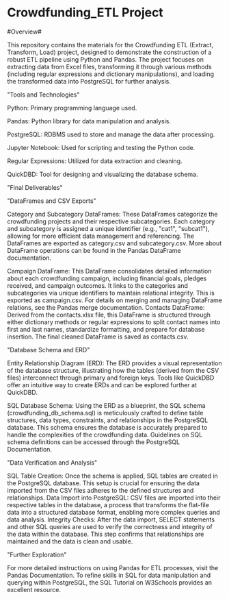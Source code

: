 # Crowdfunding_ETL Project

#Overview#

This repository contains the materials for the Crowdfunding ETL (Extract, Transform, Load) project, designed to demonstrate the construction of a robust ETL pipeline using Python and Pandas. The project focuses on extracting data from Excel files, transforming it through various methods (including regular expressions and dictionary manipulations), and loading the transformed data into PostgreSQL for further analysis.

"Tools and Technologies"

Python: Primary programming language used.

Pandas: Python library for data manipulation and analysis.

PostgreSQL: RDBMS used to store and manage the data after processing.

Jupyter Notebook: Used for scripting and testing the Python code.

Regular Expressions: Utilized for data extraction and cleaning.

QuickDBD: Tool for designing and visualizing the database schema.

"Final Deliverables"

"DataFrames and CSV Exports"

Category and Subcategory DataFrames: These DataFrames categorize the crowdfunding projects and their respective subcategories. Each category and subcategory is assigned a unique identifier (e.g., "cat1", "subcat1"), allowing for more efficient data management and referencing. The DataFrames are exported as category.csv and subcategory.csv. More about DataFrame operations can be found in the Pandas DataFrame documentation.

Campaign DataFrame: This DataFrame consolidates detailed information about each crowdfunding campaign, including financial goals, pledges received, and campaign outcomes. It links to the categories and subcategories via unique identifiers to maintain relational integrity. This is exported as campaign.csv. For details on merging and managing DataFrame relations, see the Pandas merge documentation.
Contacts DataFrame: Derived from the contacts.xlsx file, this DataFrame is structured through either dictionary methods or regular expressions to split contact names into first and last names, standardize formatting, and prepare for database insertion. The final cleaned DataFrame is saved as contacts.csv.

"Database Schema and ERD"

Entity Relationship Diagram (ERD): The ERD provides a visual representation of the database structure, illustrating how the tables (derived from the CSV files) interconnect through primary and foreign keys. Tools like QuickDBD offer an intuitive way to create ERDs and can be explored further at QuickDBD.

SQL Database Schema: Using the ERD as a blueprint, the SQL schema (crowdfunding_db_schema.sql) is meticulously crafted to define table structures, data types, constraints, and relationships in the PostgreSQL database. This schema ensures the database is accurately prepared to handle the complexities of the crowdfunding data. Guidelines on SQL schema definitions can be accessed through the PostgreSQL Documentation.

"Data Verification and Analysis"

SQL Table Creation: Once the schema is applied, SQL tables are created in the PostgreSQL database. This setup is crucial for ensuring the data imported from the CSV files adheres to the defined structures and relationships.
Data Import into PostgreSQL: CSV files are imported into their respective tables in the database, a process that transforms the flat-file data into a structured database format, enabling more complex queries and data analysis.
Integrity Checks: After the data import, SELECT statements and other SQL queries are used to verify the correctness and integrity of the data within the database. This step confirms that relationships are maintained and the data is clean and usable.

"Further Exploration"

For more detailed instructions on using Pandas for ETL processes, visit the Pandas Documentation.
To refine skills in SQL for data manipulation and querying within PostgreSQL, the SQL Tutorial on W3Schools provides an excellent resource.